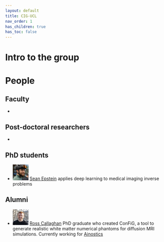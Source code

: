 ```yaml
---
layout: default
title: CIG-UCL
nav_order: 1
has_children: true
has_toc: false
---
```


# Intro to the group

# People

## Faculty

- 

## Post-doctoral researchers

-

## PhD students

- <img src="/sean_face.jpeg" alt="@seancepstein" height="50" width="50" /> [Sean Epstein](https://seancepstein.github.io/) applies deep learning to medical imaging inverse problems

## Alumni

- <img src="/ross_face.JPG" alt="@rosscallaghan" height="50" width="50" /> [Ross Callaghan](https://rcallagh.github.io/) PhD graduate who created ConFiG, a tool to generate realistic white matter numerical phantoms for diffusion MRI simulations. Currently working for [Ainostics](https://www.ainostics.com) 

